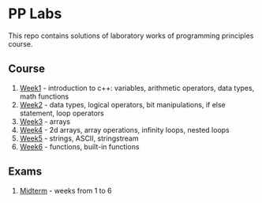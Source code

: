 # PP Labs

This repo contains solutions of laboratory works of programming principles course.

## Course

1. [Week1](week1) - introduction to c++: variables, arithmetic operators, data types, math functions
2. [Week2](week2) - data types, logical operators, bit manipulations, if else statement, loop operators
3. [Week3](week3) - arrays
4. [Week4](week4) - 2d arrays, array operations, infinity loops, nested loops
5. [Week5](week5) - strings, ASCII, stringstream
6. [Week6](week6) - functions, built-in functions

## Exams

1. [Midterm](midterm) - weeks from 1 to 6
